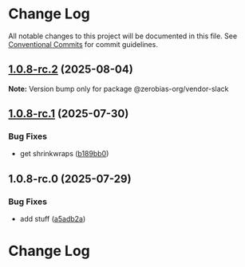 # Change Log

All notable changes to this project will be documented in this file.
See [Conventional Commits](https://conventionalcommits.org) for commit guidelines.

## [1.0.8-rc.2](https://github.com/zerobias-org/vendor/compare/@zerobias-org/vendor-slack@1.0.8-rc.1...@zerobias-org/vendor-slack@1.0.8-rc.2) (2025-08-04)

**Note:** Version bump only for package @zerobias-org/vendor-slack





## [1.0.8-rc.1](https://github.com/zerobias-org/vendor/compare/@zerobias-org/vendor-slack@1.0.8-rc.0...@zerobias-org/vendor-slack@1.0.8-rc.1) (2025-07-30)


### Bug Fixes

* get shrinkwraps ([b189bb0](https://github.com/zerobias-org/vendor/commit/b189bb0cf53ad66427530ccc0eab7824527942d3))





## 1.0.8-rc.0 (2025-07-29)


### Bug Fixes

* add stuff ([a5adb2a](https://github.com/zerobias-org/vendor/commit/a5adb2aecd0670c42e9077affecb6a047bf30fc6))





# Change Log
